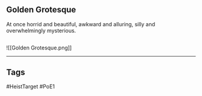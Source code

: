 ## Golden Grotesque
At once horrid and beautiful, awkward and alluring, silly and overwhelmingly mysterious.
## 
![[Golden Grotesque.png]]

---
## Tags
#HeistTarget
#PoE1 